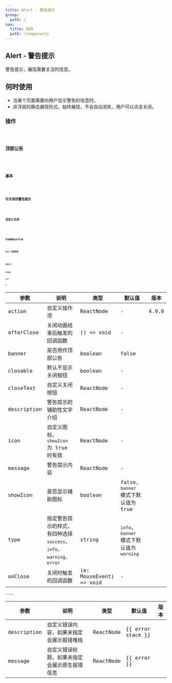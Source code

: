 ```yaml
---
title: Alert - 警告提示
group:
  path: /
nav:
  title: 组件
  path: /components
---
```


## Alert - 警告提示

警告提示，展现需要关注的信息。

## 何时使用

- 当某个页面需要向用户显示警告的信息时。
- 非浮层的静态展现形式，始终展现，不会自动消失，用户可以点击关闭。

### 操作

<code src="./demos/action.tsx" />

### 顶部公告

<code src="./demos/banner.tsx" />

### 基本

<code src="./demos/basic.tsx" />

### 可关闭的警告提示

<code src="./demos/closable.tsx" />

### 自定义关闭

<code src="./demos/close-text.tsx" />

<code src="./demos/custom-icon.tsx" />

### 含有辅助性文字介绍

<code src="./demos/description.tsx" />

### React 错误处理

<code src="./demos/error-boundary.tsx" />

<code src="./demos/icon.tsx" />

### 轮播的公告

<code src="./demos/loop-banner.tsx" />

### 平滑地卸载

<code src="./demos/smooth-closed.tsx" />

### 四种样式

<code src="./demos/style.tsx" />

## API

| 参数        | 说明                                                                 | 类型                    | 默认值                                    | 版本  |
| ----------- | -------------------------------------------------------------------- | ----------------------- | ----------------------------------------- | ----- |
| action      | 自定义操作项                                                         | ReactNode               | -                                         | 4.9.0 |
| afterClose  | 关闭动画结束后触发的回调函数                                         | () => void              | -                                         |       |
| banner      | 是否用作顶部公告                                                     | boolean                 | false                                     |       |
| closable    | 默认不显示关闭按钮                                                   | boolean                 | -                                         |       |
| closeText   | 自定义关闭按钮                                                       | ReactNode               | -                                         |       |
| description | 警告提示的辅助性文字介绍                                             | ReactNode               | -                                         |       |
| icon        | 自定义图标，`showIcon` 为 true 时有效                                | ReactNode               | -                                         |       |
| message     | 警告提示内容                                                         | ReactNode               | -                                         |       |
| showIcon    | 是否显示辅助图标                                                     | boolean                 | false，`banner` 模式下默认值为 true       |       |
| type        | 指定警告提示的样式，有四种选择 `success`、`info`、`warning`、`error` | string                  | `info`，`banner` 模式下默认值为 `warning` |       |
| onClose     | 关闭时触发的回调函数                                                 | (e: MouseEvent) => void | -                                         |       |

### Alert.ErrorBoundary

| 参数        | 说明                                         | 类型      | 默认值            | 版本 |
| ----------- | -------------------------------------------- | --------- | ----------------- | ---- |
| description | 自定义错误内容，如果未指定会展示报错堆栈     | ReactNode | {{ error stack }} |      |
| message     | 自定义错误标题，如果未指定会展示原生报错信息 | ReactNode | {{ error }}       |      |

